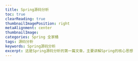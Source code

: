 ```yaml
---
title: Spring源码分析
toc: true
clearReading: true
thumbnailImagePosition: right
metaAlignment: center
thumbnailImage:
categories: Spring 全家桶
tags: 源码分析
keywords: Spring源码分析
excerpt: 这是Spring源码分析的第一篇文章，主要讲解Spring的核心思想
---
```

